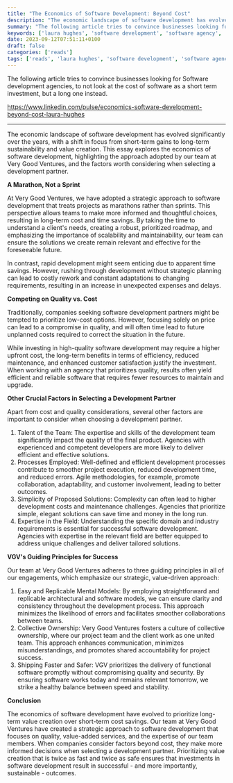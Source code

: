 ```yaml
---
title: "The Economics of Software Development: Beyond Cost"
description: "The economic landscape of software development has evolved significantly over the years, with a shift in focus from short-term gains to long-term sustainability and value creation. This essay explores the economics of software development, highlighting the approach adopted by our team at Very Good Ventures, and the factors worth considering when selecting a development partner."
summary: "The following article tries to convince businesses looking for Software development agencies, to not look at the cost of software as a short term investment, but a long one instead."
keywords: ['laura hughes', 'software development', 'software agency', 'business']
date: 2023-09-12T07:51:11+0100
draft: false
categories: ['reads']
tags: ['reads', 'laura hughes', 'software development', 'software agency', 'business']
---
```


The following article tries to convince businesses looking for Software development agencies, to not look at the cost of software as a short term investment, but a long one instead.

https://www.linkedin.com/pulse/economics-software-development-beyond-cost-laura-hughes

---

The economic landscape of software development has evolved significantly over the years, with a shift in focus from short-term gains to long-term sustainability and value creation. This essay explores the economics of software development, highlighting the approach adopted by our team at Very Good Ventures, and the factors worth considering when selecting a development partner.

**A Marathon, Not a Sprint**

At Very Good Ventures, we have adopted a strategic approach to software development that treats projects as marathons rather than sprints. This perspective allows teams to make more informed and thoughtful choices, resulting in long-term cost and time savings. By taking the time to understand a client's needs, creating a robust, prioritized roadmap, and emphasizing the importance of scalability and maintainability, our team can ensure the solutions we create remain relevant and effective for the foreseeable future.

In contrast, rapid development might seem enticing due to apparent time savings. However, rushing through development without strategic planning can lead to costly rework and constant adaptations to changing requirements, resulting in an increase in unexpected expenses and delays.

**Competing on Quality vs. Cost**

Traditionally, companies seeking software development partners might be tempted to prioritize low-cost options. However, focusing solely on price can lead to a compromise in quality, and will often time lead to future unplanned costs required to correct the situation in the future.

While investing in high-quality software development may require a higher upfront cost, the long-term benefits in terms of efficiency, reduced maintenance, and enhanced customer satisfaction justify the investment. When working with an agency that prioritizes quality, results often yield efficient and reliable software that requires fewer resources to maintain and upgrade.

**Other Crucial Factors in Selecting a Development Partner**

Apart from cost and quality considerations, several other factors are important to consider when choosing a development partner.

1.  Talent of the Team: The expertise and skills of the development team significantly impact the quality of the final product. Agencies with experienced and competent developers are more likely to deliver efficient and effective solutions.
2.  Processes Employed: Well-defined and efficient development processes contribute to smoother project execution, reduced development time, and reduced errors. Agile methodologies, for example, promote collaboration, adaptability, and customer involvement, leading to better outcomes.
3.  Simplicity of Proposed Solutions: Complexity can often lead to higher development costs and maintenance challenges. Agencies that prioritize simple, elegant solutions can save time and money in the long run.
4.  Expertise in the Field: Understanding the specific domain and industry requirements is essential for successful software development. Agencies with expertise in the relevant field are better equipped to address unique challenges and deliver tailored solutions.

**VGV's Guiding Principles for Success**

Our team at Very Good Ventures adheres to three guiding principles in all of our engagements, which emphasize our strategic, value-driven approach:

1.  Easy and Replicable Mental Models: By employing straightforward and replicable architectural and software models, we can ensure clarity and consistency throughout the development process. This approach minimizes the likelihood of errors and facilitates smoother collaborations between teams.
2.  Collective Ownership: Very Good Ventures fosters a culture of collective ownership, where our project team and the client work as one united team. This approach enhances communication, minimizes misunderstandings, and promotes shared accountability for project success.
3.  Shipping Faster and Safer: VGV prioritizes the delivery of functional software promptly without compromising quality and security. By ensuring software works today and remains relevant tomorrow, we strike a healthy balance between speed and stability.

**Conclusion**

The economics of software development have evolved to prioritize long-term value creation over short-term cost savings. Our team at Very Good Ventures have created a strategic approach to software development that focuses on quality, value-added services, and the expertise of our team members. When companies consider factors beyond cost, they make more informed decisions when selecting a development partner. Prioritizing value creation that is twice as fast and twice as safe ensures that investments in software development result in successful - and more importantly, sustainable - outcomes.   